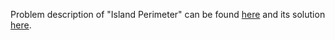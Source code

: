 Problem description of "Island Perimeter" can be found [here](https://leetcode.com/problems/island-perimeter/description/) and its solution [here](https://github.com/aurimas13/LeetCode-HackerRank-MAANG/blob/main/LeetCode/Python%20Solutions/Isomorphic%20Strings/isomorphic.py).
